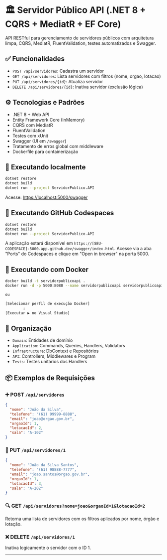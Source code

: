 # 🏛️ Servidor Público API (.NET 8 + CQRS + MediatR + EF Core)

API RESTful para gerenciamento de servidores públicos com arquitetura limpa, CQRS, MediatR, FluentValidation, testes automatizados e Swagger.

## ✅ Funcionalidades

- `POST /api/servidores`: Cadastra um servidor
- `GET /api/servidores`: Lista servidores com filtros (nome, orgao, lotacao)
- `PUT /api/servidores/{id}`: Atualiza servidor
- `DELETE /api/servidores/{id}`: Inativa servidor (exclusão lógica)

## ⚙️ Tecnologias e Padrões

- .NET 8 + Web API
- Entity Framework Core (InMemory)
- CQRS com MediatR
- FluentValidation
- Testes com xUnit
- Swagger (UI em `/swagger`)
- Tratamento de erros global com middleware
- Dockerfile para containerização

## 🚀 Executando localmente

```bash
dotnet restore
dotnet build
dotnet run --project ServidorPublico.API
```

Acesse: [https://localhost:5000/swagger](https://localhost:5001/swagger)


## 🚀 Executando GitHub Codespaces

```bash
dotnet restore
dotnet build
dotnet run --project ServidorPublico.API
```
A aplicação estará disponível em `https://[SEU-CODESPACE]-5000.app.github.dev/swagger/index.html`.
Acesse via a aba "Ports" do Codespaces e clique em "Open in browser" na porta 5000.


## 🐳 Executando com Docker

```bash
docker build -t servidorpublicoapi .
docker run -d -p 5000:8080 --name servidorpublicoapi servidorpublicoapi:dev

ou

[Selecionar perfil de execução Docker]
        ↓
[Executar ▶️ no Visual Studio]

```

## 📁 Organização

- `Domain`: Entidades de domínio
- `Application`: Commands, Queries, Handlers, Validators
- `Infrastructure`: DbContext e Repositórios
- `API`: Controllers, Middlewares e Program
- `Tests`: Testes unitários dos Handlers


## 📦 Exemplos de Requisições

### ➕ POST `/api/servidores`

```json
{
  "nome": "João da Silva",
  "telefone": "(61) 99999-8888",
  "email": "joao@orgao.gov.br",
  "orgaoId": 1,
  "lotacaoId": 2,
  "sala": "A-102"
}
```

### 🔄 PUT `/api/servidores/1`

```json
{
  "nome": "João da Silva Santos",
  "telefone": "(61) 98888-7777",
  "email": "joao.santos@orgao.gov.br",
  "orgaoId": 1,
  "lotacaoId": 3,
  "sala": "A-202"
}
```

### 🔍 GET `/api/servidores?nome=joao&orgaoId=1&lotacaoId=2`

Retorna uma lista de servidores com os filtros aplicados por nome, órgão e lotação.

### ❌ DELETE `/api/servidores/1`

Inativa logicamente o servidor com o ID 1.

---